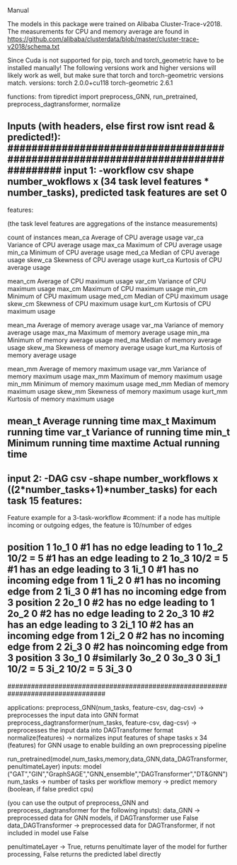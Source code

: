 Manual

The models in this package were trained on Alibaba Cluster-Trace-v2018. The measurements for CPU and memory average are found in
https://github.com/alibaba/clusterdata/blob/master/cluster-trace-v2018/schema.txt

Since Cuda is not supported for pip, torch and torch_geometric have to be installed manually!
The following versions work and higher versions will likely work as well, but make sure that torch and torch-geometric versions match.
versions:
torch 2.0.0+cu118 
torch-geometric 2.6.1

functions:
from tipredict import preprocess_GNN, run_pretrained, preprocess_dagtransformer, normalize

Inputs (with headers, else first row isnt read & predicted!):
#################################################################################
input 1:
-workflow csv 
shape number_wokflows x (34 task level features * number_tasks), predicted task features are set 0
----------------------------------------------------------
features:

(the task level features are aggregations of the instance measurements)

count of instances
mean_ca Average of CPU average usage
var_ca Variance of CPU average usage
max_ca Maximum of CPU average usage 
min_ca Minimum of CPU average usage 
med_ca Median of CPU average usage 
skew_ca Skewness of CPU average usage 
kurt_ca Kurtosis of CPU average usage 

mean_cm Average of CPU maximum usage
var_cm Variance of CPU maximum usage
max_cm Maximum of CPU maximum usage
min_cm Minimum of CPU maximum usage
med_cm Median of CPU maximum usage
skew_cm Skewness of CPU maximum usage
kurt_cm Kurtosis of CPU maximum usage

mean_ma Average of memory average usage 
var_ma Variance of memory average usage 
max_ma Maximum of memory average usage 
min_ma Minimum of memory average usage 
med_ma Median of memory average usage 
skew_ma Skewness of memory average usage 
kurt_ma Kurtosis of memory average usage 

mean_mm Average of memory maximum usage
var_mm Variance of memory maximum usage
max_mm Maximum of memory maximum usage
min_mm Minimum of memory maximum usage
med_mm Median of memory maximum usage
skew_mm Skewness of memory maximum usage
kurt_mm Kurtosis of memory maximum usage

mean_t Average running time 
max_t Maximum running time
var_t Variance of running time
min_t Minimum running time
maxtime Actual running time
----------------------------------------------------------


input 2:
-DAG csv
-shape number_workflows x ((2*number_tasks+1)*number_tasks)
for each task 15 features:
----------------------------------------------------------
Feature example for a 3-task-workflow
#comment: if a node has multiple incoming or outgoing edges, the feature is 10/number of edges

position 1
1o_1 0  #1 has no edge leading to 1
1o_2 10/2 = 5	#1 has an edge leading to 2
1o_3 10/2 = 5	#1 has an edge leading to 3
1i_1 0  #1 has no incoming edge from 1
1i_2 0  #1 has no incoming edge from 2
1i_3 0  #1 has no incoming edge from 3
position 2
2o_1 0  #2 has no edge leading to 1
2o_2 0  #2 has no edge leading to 2
2o_3 10  #2 has an edge leading to 3
2i_1 10  #2 has an incoming edge from 1
2i_2 0  #2 has no incoming edge from 2
2i_3 0  #2 has noincoming edge from 3
position 3
3o_1 0	#similarly
3o_2 0
3o_3 0
3i_1 10/2 = 5
3i_2 10/2 = 5
3i_3 0 
--------------------------------------------------------------
#################################################################################

applications:
preprocess_GNN(num_tasks, feature-csv, dag-csv) -> preprocesses the input data into GNN format
preprocess_dagtransformer(num_tasks, feature-csv, dag-csv) -> preprocesses the input data into DAGTransformer format
normalize(features) -> normalizes input features of shape tasks x 34 (features) for GNN usage to enable building an own preprocessing pipeline

run_pretrained(model,num_tasks,memory,data_GNN,data_DAGTransformer,penultimateLayer)
inputs:
model ("GAT","GIN","GraphSAGE","GNN_ensemble","DAGTransformer","DT&GNN")
num_tasks -> number of tasks per workflow
memory -> predict memory (boolean, if false predict cpu)

(you can use the output of preprocess_GNN and preprocess_dagtransformer for the following inputs):
data_GNN -> preprocessed data for GNN models, if DAGTransformer use False
data_DAGTransformer -> preprocessed data for DAGTransformer, if not included in model use False

penultimateLayer -> True, returns penultimate layer of the model for further processing, False returns the predicted label directly
